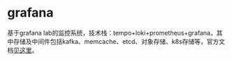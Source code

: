 # grafana
基于grafana lab的监控系统，技术栈：tempo+loki+prometheus+grafana，其中存储及中间件包括kafka、memcache、etcd、对象存储、k8s存储等，官方文档[见这里](https://grafana.com/docs/tempo/latest/configuration/manifest/)。
